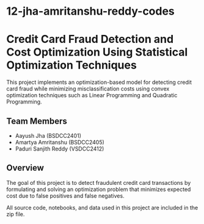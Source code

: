 # 12-jha-amritanshu-reddy-codes


# Credit Card Fraud Detection and Cost Optimization Using Statistical Optimization Techniques

This project implements an optimization-based model for detecting credit card fraud while minimizing misclassification costs using convex optimization techniques such as Linear Programming and Quadratic Programming.

## Team Members
- Aayush Jha (BSDCC2401)
- Amartya Amritanshu (BSDCC2405)
- Paduri Sanjith Reddy (VSDCC2412)

## Overview
The goal of this project is to detect fraudulent credit card transactions by formulating and solving an optimization problem that minimizes expected cost due to false positives and false negatives.

All source code, notebooks, and data used in this project are included in the zip file.
